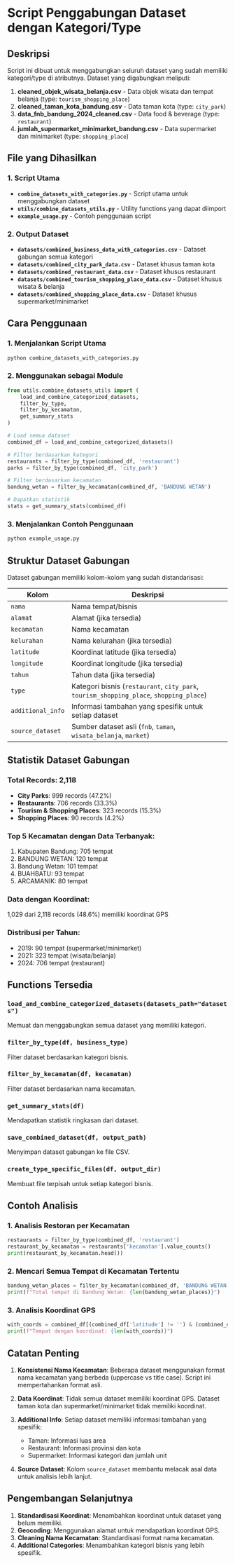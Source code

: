 # Script Penggabungan Dataset dengan Kategori/Type

## Deskripsi
Script ini dibuat untuk menggabungkan seluruh dataset yang sudah memiliki kategori/type di atributnya. Dataset yang digabungkan meliputi:

1. **cleaned_objek_wisata_belanja.csv** - Data objek wisata dan tempat belanja (type: `tourism_shopping_place`)
2. **cleaned_taman_kota_bandung.csv** - Data taman kota (type: `city_park`)
3. **data_fnb_bandung_2024_cleaned.csv** - Data food & beverage (type: `restaurant`)
4. **jumlah_supermarket_minimarket_bandung.csv** - Data supermarket dan minimarket (type: `shopping_place`)

## File yang Dihasilkan

### 1. Script Utama
- **`combine_datasets_with_categories.py`** - Script utama untuk menggabungkan dataset
- **`utils/combine_datasets_utils.py`** - Utility functions yang dapat diimport
- **`example_usage.py`** - Contoh penggunaan script

### 2. Output Dataset
- **`datasets/combined_business_data_with_categories.csv`** - Dataset gabungan semua kategori
- **`datasets/combined_city_park_data.csv`** - Dataset khusus taman kota
- **`datasets/combined_restaurant_data.csv`** - Dataset khusus restaurant
- **`datasets/combined_tourism_shopping_place_data.csv`** - Dataset khusus wisata & belanja
- **`datasets/combined_shopping_place_data.csv`** - Dataset khusus supermarket/minimarket

## Cara Penggunaan

### 1. Menjalankan Script Utama
```bash
python combine_datasets_with_categories.py
```

### 2. Menggunakan sebagai Module
```python
from utils.combine_datasets_utils import (
    load_and_combine_categorized_datasets,
    filter_by_type,
    filter_by_kecamatan,
    get_summary_stats
)

# Load semua dataset
combined_df = load_and_combine_categorized_datasets()

# Filter berdasarkan kategori
restaurants = filter_by_type(combined_df, 'restaurant')
parks = filter_by_type(combined_df, 'city_park')

# Filter berdasarkan kecamatan
bandung_wetan = filter_by_kecamatan(combined_df, 'BANDUNG WETAN')

# Dapatkan statistik
stats = get_summary_stats(combined_df)
```

### 3. Menjalankan Contoh Penggunaan
```bash
python example_usage.py
```

## Struktur Dataset Gabungan

Dataset gabungan memiliki kolom-kolom yang sudah distandarisasi:

| Kolom | Deskripsi |
|-------|-----------|
| `nama` | Nama tempat/bisnis |
| `alamat` | Alamat (jika tersedia) |
| `kecamatan` | Nama kecamatan |
| `kelurahan` | Nama kelurahan (jika tersedia) |
| `latitude` | Koordinat latitude (jika tersedia) |
| `longitude` | Koordinat longitude (jika tersedia) |
| `tahun` | Tahun data (jika tersedia) |
| `type` | Kategori bisnis (`restaurant`, `city_park`, `tourism_shopping_place`, `shopping_place`) |
| `additional_info` | Informasi tambahan yang spesifik untuk setiap dataset |
| `source_dataset` | Sumber dataset asli (`fnb`, `taman`, `wisata_belanja`, `market`) |

## Statistik Dataset Gabungan

### Total Records: 2,118
- **City Parks**: 999 records (47.2%)
- **Restaurants**: 706 records (33.3%)
- **Tourism & Shopping Places**: 323 records (15.3%)
- **Shopping Places**: 90 records (4.2%)

### Top 5 Kecamatan dengan Data Terbanyak:
1. Kabupaten Bandung: 705 tempat
2. BANDUNG WETAN: 120 tempat
3. Bandung Wetan: 101 tempat
4. BUAHBATU: 93 tempat
5. ARCAMANIK: 80 tempat

### Data dengan Koordinat:
1,029 dari 2,118 records (48.6%) memiliki koordinat GPS

### Distribusi per Tahun:
- 2019: 90 tempat (supermarket/minimarket)
- 2021: 323 tempat (wisata/belanja)
- 2024: 706 tempat (restaurant)

## Functions Tersedia

### `load_and_combine_categorized_datasets(datasets_path="datasets")`
Memuat dan menggabungkan semua dataset yang memiliki kategori.

### `filter_by_type(df, business_type)`
Filter dataset berdasarkan kategori bisnis.

### `filter_by_kecamatan(df, kecamatan)`
Filter dataset berdasarkan nama kecamatan.

### `get_summary_stats(df)`
Mendapatkan statistik ringkasan dari dataset.

### `save_combined_dataset(df, output_path)`
Menyimpan dataset gabungan ke file CSV.

### `create_type_specific_files(df, output_dir)`
Membuat file terpisah untuk setiap kategori bisnis.

## Contoh Analisis

### 1. Analisis Restoran per Kecamatan
```python
restaurants = filter_by_type(combined_df, 'restaurant')
restaurant_by_kecamatan = restaurants['kecamatan'].value_counts()
print(restaurant_by_kecamatan.head())
```

### 2. Mencari Semua Tempat di Kecamatan Tertentu
```python
bandung_wetan_places = filter_by_kecamatan(combined_df, 'BANDUNG WETAN')
print(f"Total tempat di Bandung Wetan: {len(bandung_wetan_places)}")
```

### 3. Analisis Koordinat GPS
```python
with_coords = combined_df[(combined_df['latitude'] != '') & (combined_df['longitude'] != '')]
print(f"Tempat dengan koordinat: {len(with_coords)}")
```

## Catatan Penting

1. **Konsistensi Nama Kecamatan**: Beberapa dataset menggunakan format nama kecamatan yang berbeda (uppercase vs title case). Script ini mempertahankan format asli.

2. **Data Koordinat**: Tidak semua dataset memiliki koordinat GPS. Dataset taman kota dan supermarket/minimarket tidak memiliki koordinat.

3. **Additional Info**: Setiap dataset memiliki informasi tambahan yang spesifik:
   - Taman: Informasi luas area
   - Restaurant: Informasi provinsi dan kota
   - Supermarket: Informasi kategori dan jumlah unit

4. **Source Dataset**: Kolom `source_dataset` membantu melacak asal data untuk analisis lebih lanjut.

## Pengembangan Selanjutnya

1. **Standardisasi Koordinat**: Menambahkan koordinat untuk dataset yang belum memiliki.
2. **Geocoding**: Menggunakan alamat untuk mendapatkan koordinat GPS.
3. **Cleaning Nama Kecamatan**: Standardisasi format nama kecamatan.
4. **Additional Categories**: Menambahkan kategori bisnis yang lebih spesifik.
